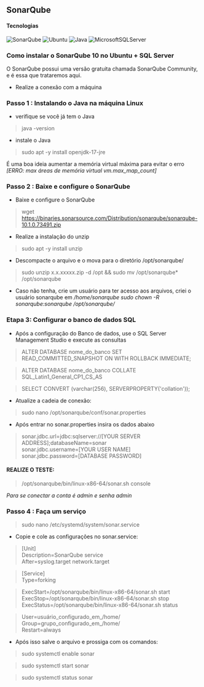 ## SonarQube

#### Tecnologias 

![SonarQube](https://img.shields.io/badge/SonarQube-black?style=for-the-badge&logo=sonarqube&logoColor=4E9BCD) 
![Ubuntu](https://img.shields.io/badge/Ubuntu-E95420?style=for-the-badge&logo=ubuntu&logoColor=white)
![Java](https://img.shields.io/badge/java-%23ED8B00.svg?style=for-the-badge&logo=openjdk&logoColor=white)
![MicrosoftSQLServer](https://img.shields.io/badge/Microsoft%20SQL%20Server-CC2927?style=for-the-badge&logo=microsoft%20sql%20server&logoColor=white)

### Como instalar o SonarQube 10 no Ubuntu + SQL Server

O SonarQube possui uma versão gratuita chamada SonarQube Community, e é essa que trataremos aqui.

- Realize a conexão com a máquina 


### Passo 1 : Instalando o Java na máquina Linux

-  verifique se você já tem o Java
> java -version 

- instale o Java
> sudo apt -y install openjdk-17-jre

É uma boa ideia aumentar a memória virtual máxima para evitar o erro *[ERRO: max áreas de memória virtual vm.max_map_count]*

### Passo 2 : Baixe e configure o SonarQube

- Baixe e configure o SonarQube
> wget https://binaries.sonarsource.com/Distribution/sonarqube/sonarqube-10.1.0.73491.zip

- Realize a instalação do unzip
> sudo apt -y install unzip

- Descompacte o arquivo e o mova para o diretório /opt/sonarqube/
> sudo unzip  x.x.xxxxx.zip -d /opt && sudo mv /opt/sonarqube* /opt/sonarqube

- Caso não tenha, crie um usuário para ter acesso aos arquivos, criei o usuário sonarqube em */home/sonarqube
sudo chown -R sonarqube:sonarqube /opt/sonarqube/*

### Etapa 3: Configurar o banco de dados SQL

- Após a configuração do Banco de dados, use o SQL Server Management Studio e execute as consultas

> ALTER DATABASE nome_do_banco SET READ_COMMITTED_SNAPSHOT ON WITH ROLLBACK IMMEDIATE;

> ALTER DATABASE nome_do_banco COLLATE SQL_Latin1_General_CP1_CS_AS

> SELECT CONVERT (varchar(256), SERVERPROPERTY('collation'));

- Atualize a cadeia de conexão: 
> sudo nano /opt/sonarqube/conf/sonar.properties

- Após entrar no sonar.properties insira os dados abaixo

> sonar.jdbc.url=jdbc:sqlserver://[YOUR SERVER ADDRESS];databaseName=sonar <br>
sonar.jdbc.username=[YOUR USER NAME]<br>
sonar.jdbc.password=[DATABASE PASSWORD]

#### REALIZE O TESTE:
> /opt/sonarqube/bin/linux-x86-64/sonar.sh console

*Para se conectar a conta é admin e senha admin*

### Passo 4 : Faça um serviço

> sudo nano /etc/systemd/system/sonar.service

- Copie e cole as configurações no sonar.service: 

>[Unit]<br>
Description=SonarQube service<br>
After=syslog.target network.target

> [Service]<br>
Type=forking

> ExecStart=/opt/sonarqube/bin/linux-x86-64/sonar.sh start<br>
ExecStop=/opt/sonarqube/bin/linux-x86-64/sonar.sh stop<br>
ExecStatus=/opt/sonarqube/bin/linux-x86-64/sonar.sh status<br>


>User=usuário_configurado_em_/home/<br>
Group=grupo_configurado_em_/home/<br>
Restart=always<br>

- Após isso salve o arquivo e prossiga com os comandos:

> sudo systemctl enable sonar

> sudo systemctl start sonar

> sudo systemctl status sonar
